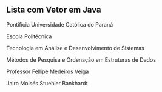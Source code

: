 ## Lista com Vetor em Java

Pontifícia Universidade Católica do Paraná

Escola Politécnica

Tecnologia em Análise e Desenvolvimento de Sistemas

Métodos de Pesquisa e Ordenação em Estruturas de Dados

Professor Fellipe Medeiros Veiga

Jairo Moisés Stuehler Bankhardt


